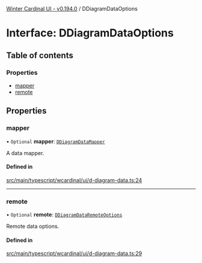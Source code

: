 [Winter Cardinal UI - v0.194.0](../index.md) / DDiagramDataOptions

# Interface: DDiagramDataOptions

## Table of contents

### Properties

- [mapper](DDiagramDataOptions.md#mapper)
- [remote](DDiagramDataOptions.md#remote)

## Properties

### mapper

• `Optional` **mapper**: [`DDiagramDataMapper`](../index.md#ddiagramdatamapper)

A data mapper.

#### Defined in

[src/main/typescript/wcardinal/ui/d-diagram-data.ts:24](https://github.com/winter-cardinal/winter-cardinal-ui/blob/v0.194.0/src/main/typescript/wcardinal/ui/d-diagram-data.ts#L24)

___

### remote

• `Optional` **remote**: [`DDiagramDataRemoteOptions`](DDiagramDataRemoteOptions.md)

Remote data options.

#### Defined in

[src/main/typescript/wcardinal/ui/d-diagram-data.ts:29](https://github.com/winter-cardinal/winter-cardinal-ui/blob/v0.194.0/src/main/typescript/wcardinal/ui/d-diagram-data.ts#L29)
